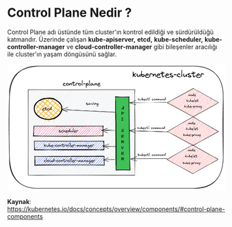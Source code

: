 
# Control Plane Nedir ?

Control Plane adı üstünde tüm cluster'ın kontrol edildiği ve sürdürüldüğü katmandır. Üzerinde çalışan **kube-apiserver,** **etcd,** **kube-scheduler,** **kube-controller-manager** ve **cloud-controller-manager** gibi bileşenler aracılığı ile cluster'ın yaşam döngüsünü sağlar. 

![kubernetes-cluster](https://github.com/hae-shin/kubernetes-cluster/blob/main/kubernetes-cluster.png)

**Kaynak**: https://kubernetes.io/docs/concepts/overview/components/#control-plane-components
